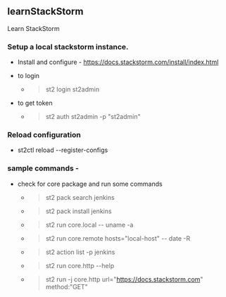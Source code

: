 ## learnStackStorm
Learn StackStorm

### Setup a local stackstorm instance. 
* Install and configure - https://docs.stackstorm.com/install/index.html

* to login
  * > st2 login st2admin <st2admin>

* to get token 
  * > st2 auth st2admin -p "st2admin"


### Reload configuration 
* st2ctl reload --register-configs

### sample commands - 
* check for core package and run some commands 
  * > st2 pack search jenkins
  * > st2 pack install jenkins 
  * > st2 run  core.local -- uname -a
  * > st2 run  core.remote hosts="local-host"  -- date -R
  * > st2 action list -p jenkins
  * > st2 run core.http --help 

  * > st2 run -j core.http url="https://docs.stackstorm.com" method:"GET"